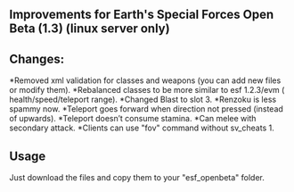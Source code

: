 ## Improvements for Earth's Special Forces Open Beta (1.3) (linux server only)
## Changes:
*Removed xml validation for classes and weapons (you can add new files or modify them).
*Rebalanced classes to be more similar to esf 1.2.3/evm ( health/speed/teleport range).
*Changed Blast to slot 3.
*Renzoku is less spammy now.
*Teleport goes forward when direction not pressed (instead of upwards).
*Teleport doesn’t consume stamina.
*Can melee with secondary attack.
*Clients can use "fov" command without sv_cheats 1.

## Usage
Just download the files and copy them to your "esf_openbeta" folder.
